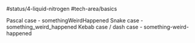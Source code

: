 #status/4-liquid-nitrogen 
#tech-area/basics 

Pascal case - somethingWeirdHappened
Snake case - something_weird_happened
Kebab case / dash case - something-weird-happened